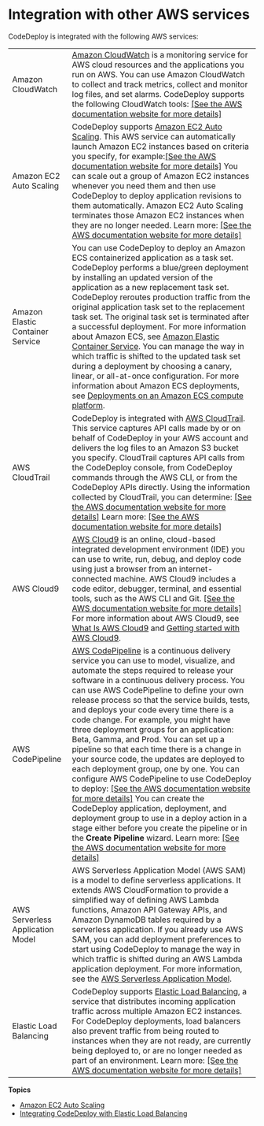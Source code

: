 # Integration with other AWS services<a name="integrations-aws"></a>

CodeDeploy is integrated with the following AWS services:


|  |  | 
| --- |--- |
| Amazon CloudWatch |  [Amazon CloudWatch](https://docs.aws.amazon.com/AmazonCloudWatch/latest/DeveloperGuide/) is a monitoring service for AWS cloud resources and the applications you run on AWS\. You can use Amazon CloudWatch to collect and track metrics, collect and monitor log files, and set alarms\. CodeDeploy supports the following CloudWatch tools:  [\[See the AWS documentation website for more details\]](http://docs.aws.amazon.com/codedeploy/latest/userguide/integrations-aws.html)  | 
| Amazon EC2 Auto Scaling |  CodeDeploy supports [Amazon EC2 Auto Scaling](https://aws.amazon.com/autoscaling)\. This AWS service can automatically launch Amazon EC2 instances based on criteria you specify, for example:[\[See the AWS documentation website for more details\]](http://docs.aws.amazon.com/codedeploy/latest/userguide/integrations-aws.html) You can scale out a group of Amazon EC2 instances whenever you need them and then use CodeDeploy to deploy application revisions to them automatically\. Amazon EC2 Auto Scaling terminates those Amazon EC2 instances when they are no longer needed\. Learn more: [\[See the AWS documentation website for more details\]](http://docs.aws.amazon.com/codedeploy/latest/userguide/integrations-aws.html)  | 
| Amazon Elastic Container Service |   You can use CodeDeploy to deploy an Amazon ECS containerized application as a task set\. CodeDeploy performs a blue/green deployment by installing an updated version of the application as a new replacement task set\. CodeDeploy reroutes production traffic from the original application task set to the replacement task set\. The original task set is terminated after a successful deployment\. For more information about Amazon ECS, see [Amazon Elastic Container Service](https://aws.amazon.com/ecs/)\.  You can manage the way in which traffic is shifted to the updated task set during a deployment by choosing a canary, linear, or all\-at\-once configuration\. For more information about Amazon ECS deployments, see [Deployments on an Amazon ECS compute platform](https://docs.aws.amazon.com/en_us/codedeploy/latest/userguide/deployment-steps-ecs.html)\.   | 
| AWS CloudTrail |  CodeDeploy is integrated with [AWS CloudTrail](https://docs.aws.amazon.com/awscloudtrail/latest/userguide/)\. This service captures API calls made by or on behalf of CodeDeploy in your AWS account and delivers the log files to an Amazon S3 bucket you specify\. CloudTrail captures API calls from the CodeDeploy console, from CodeDeploy commands through the AWS CLI, or from the CodeDeploy APIs directly\. Using the information collected by CloudTrail, you can determine: [\[See the AWS documentation website for more details\]](http://docs.aws.amazon.com/codedeploy/latest/userguide/integrations-aws.html) Learn more: [\[See the AWS documentation website for more details\]](http://docs.aws.amazon.com/codedeploy/latest/userguide/integrations-aws.html)  | 
| AWS Cloud9 |  [AWS Cloud9](https://docs.aws.amazon.com/cloud9/latest/user-guide/) is an online, cloud\-based integrated development environment \(IDE\) you can use to write, run, debug, and deploy code using just a browser from an internet\-connected machine\. AWS Cloud9 includes a code editor, debugger, terminal, and essential tools, such as the AWS CLI and Git\. [\[See the AWS documentation website for more details\]](http://docs.aws.amazon.com/codedeploy/latest/userguide/integrations-aws.html) For more information about AWS Cloud9, see [ What Is AWS Cloud9](https://docs.aws.amazon.com/cloud9/latest/user-guide/welcom.html) and [Getting started with AWS Cloud9](https://docs.aws.amazon.com/cloud9/latest/user-guide/get-started.html)\.  | 
| AWS CodePipeline |  [AWS CodePipeline](https://docs.aws.amazon.com/codepipeline/latest/userguide/) is a continuous delivery service you can use to model, visualize, and automate the steps required to release your software in a continuous delivery process\. You can use AWS CodePipeline to define your own release process so that the service builds, tests, and deploys your code every time there is a code change\. For example, you might have three deployment groups for an application: Beta, Gamma, and Prod\. You can set up a pipeline so that each time there is a change in your source code, the updates are deployed to each deployment group, one by one\. You can configure AWS CodePipeline to use CodeDeploy to deploy: [\[See the AWS documentation website for more details\]](http://docs.aws.amazon.com/codedeploy/latest/userguide/integrations-aws.html) You can create the CodeDeploy application, deployment, and deployment group to use in a deploy action in a stage either before you create the pipeline or in the **Create Pipeline** wizard\. Learn more: [\[See the AWS documentation website for more details\]](http://docs.aws.amazon.com/codedeploy/latest/userguide/integrations-aws.html)  | 
| AWS Serverless Application Model |  AWS Serverless Application Model \(AWS SAM\) is a model to define serverless applications\. It extends AWS CloudFormation to provide a simplified way of defining AWS Lambda functions, Amazon API Gateway APIs, and Amazon DynamoDB tables required by a serverless application\. If you already use AWS SAM, you can add deployment preferences to start using CodeDeploy to manage the way in which traffic is shifted during an AWS Lambda application deployment\. For more information, see the [AWS Serverless Application Model](https://github.com/awslabs/serverless-application-model)\.  | 
| Elastic Load Balancing |  CodeDeploy supports [Elastic Load Balancing](https://docs.aws.amazon.com/ElasticLoadBalancing/latest/DeveloperGuide/elastic-load-balancing.html), a service that distributes incoming application traffic across multiple Amazon EC2 instances\.  For CodeDeploy deployments, load balancers also prevent traffic from being routed to instances when they are not ready, are currently being deployed to, or are no longer needed as part of an environment\. Learn more: [\[See the AWS documentation website for more details\]](http://docs.aws.amazon.com/codedeploy/latest/userguide/integrations-aws.html)  | 

**Topics**
+ [Amazon EC2 Auto Scaling](integrations-aws-auto-scaling.md)
+ [Integrating CodeDeploy with Elastic Load Balancing](integrations-aws-elastic-load-balancing.md)